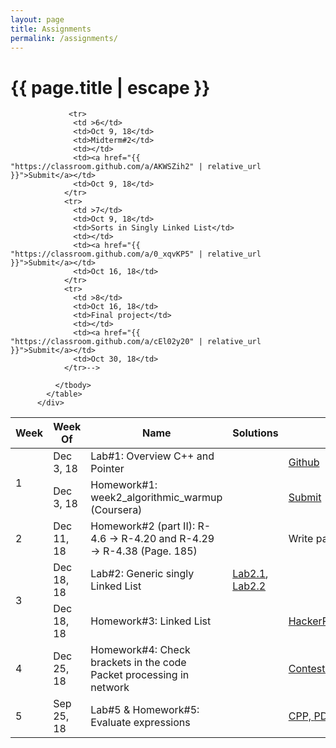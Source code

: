 ```yaml
---
layout: page
title: Assignments
permalink: /assignments/
---
```


<h1 class="page-title">{{ page.title | escape }}</h1>

<div class="row">
          <div class="col s12">
            <table class="striped centered">
             <thead class="card-panel  light-blue darken-4 white-text">
                <tr>
                    <th>Week</th>
                    <th>Week Of</th>
                    <th>Name</th>
                    <th>Solutions</th>
                    <th><a href="{{ "https://www.dropbox.com/s/xzht4j9zshqwn7q/data-structures-and-algorithms-in-c-plus-plus.pdf?dl=0" | relative_url }}">Link</a></th>
                    <th>Due </th>
                </tr>
              </thead>
              <tbody>
                <tr>
                  <td rowspan="2">1</td>
                  <td>Dec 3, 18</td>
                  <td>Lab#1: Overview C++ and Pointer</td>
                  <td></td>
                  <td><a href="{{ "https://github.com/cstlu/CF212/blob/master/Materials/Labs/week1/Lab1.ipynb" | relative_url }}">Github</a></td>
                  <td></td>
                </tr>
                <tr>
                  <td>Dec 3, 18</td>
                  <td>Homework#1: week2_algorithmic_warmup (Coursera)</td>
                  <td></td>
                  <td><a href="{{ "https://classroom.github.com/a/bY9aTaT1" | relative_url }}">Submit</a></td>
                  <td>Dec 10, 18</td>
                </tr>
                <tr>
                  <td>2</td>
                  <td>Dec 11, 18</td>
                  <td>Homework#2 (part II): R-4.6 -> R-4.20 and R-4.29 -> R-4.38 (Page. 185) </td>
                  <td></td>
                  <td>Write paper</td>
                  <td>Dec 18, 18</td>
                </tr>
                <tr>
                  <td rowspan="2">3</td>
                  <td>Dec 18, 18</td>
                  <td>Lab#2: Generic singly Linked List</td>
                  <td><a href="{{ "https://github.com/cstlu/CF212/blob/master/Materials/Labs/week2/Lab2.1.ipynb" | relative_url }}">Lab2.1</a>, 
                  <a href="{{ "https://github.com/cstlu/CF212/blob/master/Materials/Labs/week2/Lab2.2.ipynb" | relative_url }}">Lab2.2</a></td>
                  <td></td>
                  <td>Dec 25, 18</td>
                </tr>
                <tr>
                  <td>Dec 18, 18</td>
                  <td>Homework#3: Linked List</td>
                  <td></td>
                  <td><a href="{{ "https://www.hackerrank.com/domains/data-structures?filters%5Bsubdomains%5D%5B%5D=linked-lists" | relative_url }}">HackerRank</a></td>
                  <td>Dec 25, 18</td>
                </tr>
                <tr>
                <td rowspan="1">4</td>
                  <td>Dec 25, 18</td>
                  <td>Homework#4: Check brackets in the code <br>Packet processing in network</td>
                  <td></td>
                  <td><a href="{{ "http://contest.thanglongit.net/contest/cf21218k3n2" | relative_url }}">Contest.thanglongit.net</a></td>
                  <td>Jan 1, 19</td>
                </tr>
                <tr>
                  <td >5</td>
                  <td>Sep 25, 18</td>
                  <td>Lab#5 & Homework#5: Evaluate expressions</td>
                  <td></td>
                  <td><a href="{{ "/Materials/Homeworks/week2/Homework2.cpp" | relative_url }}">CPP, </a><a href="{{ "/Materials/Homeworks/week2/homework2.pdf" | relative_url }}">PDF</a><a href="{{ "https://classroom.github.com/a/k3IRvbzm" | relative_url }}"> Submit</a></td>
                  <td>Sep 19, 18</td>
                </tr>
                <!--<tr>
                  <td>Sep 4, 18</td>
                  <td>Homework#2 (part I): R-3.1 -> R-3.10  (Page. 149)</td>
                  <td></td>
                  <td><a href="{{ "https://classroom.github.com/a/khXGoSUY" | relative_url }}">Github</a></td>
                  <td>Sep 11, 18</td>
                </tr>-->
                
                 <tr>
                  <td >6</td>
                  <td>Oct 9, 18</td>
                  <td>Midterm#2</td>
                  <td></td>
                  <td><a href="{{ "https://classroom.github.com/a/AKWSZih2" | relative_url }}">Submit</a></td>
                  <td>Oct 9, 18</td>
                </tr>
                <tr>
                  <td >7</td>
                  <td>Oct 9, 18</td>
                  <td>Sorts in Singly Linked List</td>
                  <td></td>
                  <td><a href="{{ "https://classroom.github.com/a/0_xqvKP5" | relative_url }}">Submit</a></td>
                  <td>Oct 16, 18</td>
                </tr>
                <tr>
                  <td >8</td>
                  <td>Oct 16, 18</td>
                  <td>Final project</td>
                  <td></td>
                  <td><a href="{{ "https://classroom.github.com/a/cEl02y20" | relative_url }}">Submit</a></td>
                  <td>Oct 30, 18</td>
                </tr>-->
               
              </tbody>
            </table>
          </div>
</div>


